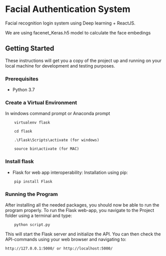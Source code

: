 # Facial Authentication System
Facial recognition login system using Deep learning + ReactJS.

We are using facenet_Keras.h5 model to calculate the face embedings

## Getting Started

These instructions will get you a copy of the project up and running on your local machine for development and testing purposes.

### Prerequisites

- Python 3.7

### Create a Virtual Environment
In windows command prompt or Anaconda prompt
```
	virtualenv flask
```

```
	cd flask
```

```
	.\Flask\Scripts\activate (for windows)
```

```
	source bin\activate (for MAC)
```

### Install flask

- Flask for web app interoperability:
Installation using pip:
```
	pip install Flask
```

### Running the Program

After installing all the needed packages, you should now be able to run the program properly. 
To run the Flask web-app, you navigate to the Project folder using a terminal and type: 
```
	python script.py
```
This will start the Flask server and initialize the API. You can then check the API-commands using your web browser and navigating to:
```
http://127.0.0.1:5000/ or http://localhost:5000/
```


